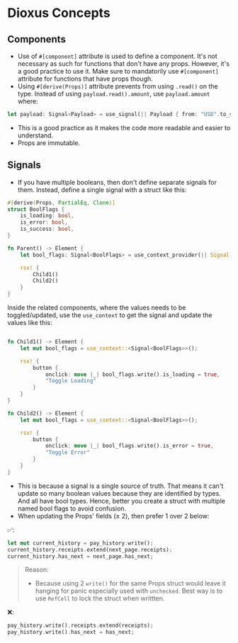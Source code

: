 # Dioxus Concepts

## Components

- Use of `#[component]` attribute is used to define a component. It's not necessary as such for functions that don't have any props. However, it's a good practice to use it. Make sure to mandatorily use `#[component]` attribute for functions that have props though.
- Using `#[derive(Props)]` attribute prevents from using `.read()` on the type. Instead of using `payload.read().amount`, use `payload.amount` where:

```rust
let payload: Signal<Payload> = use_signal(|| Payload { from: "USD".to_string(), to: "EUR".to_string(), amount: 100 });
```

- This is a good practice as it makes the code more readable and easier to understand.
- Props are immutable.

## Signals

- If you have multiple booleans, then don't define separate signals for them. Instead, define a single signal with a struct like this:

```rust
#[derive(Props, PartialEq, Clone)]
struct BoolFlags {
    is_loading: bool,
    is_error: bool,
    is_success: bool,
}

fn Parent() -> Element {
    let bool_flags: Signal<BoolFlags> = use_context_provider(|| Signal::new(BoolFlags { is_loading: false, is_error: false, is_success: false }));

    rsx! {
        Child1()
        Child2()
    }
}
```

Inside the related components, where the values needs to be toggled/updated, use the `use_context` to get the signal and update the values like this:

```rust

fn Child1() -> Element {
    let mut bool_flags = use_context::<Signal<BoolFlags>>();

    rsx! {
        button {
            onclick: move |_| bool_flags.write().is_loading = true,
            "Toggle Loading"
        }
    }
}

fn Child2() -> Element {
    let mut bool_flags = use_context::<Signal<BoolFlags>>();

    rsx! {
        button {
            onclick: move |_| bool_flags.write().is_error = true,
            "Toggle Error"
        }
    }
}
```

- This is because a signal is a single source of truth. That means it can't update so many boolean values because they are identified by types. And all have bool types. Hence, better you create a struct with multiple named bool flags to avoid confusion.
- When updating the Props' fields (≥ 2), then prefer 1 over 2 below:
  
✅:

```rust
let mut current_history = pay_history.write();                        
current_history.receipts.extend(next_page.receipts);
current_history.has_next = next_page.has_next;
```

> Reason:
>
> - Because using 2 `write()` for the same Props struct would leave it hanging for panic especially used with `unchecked`. Best way is to use `RefCell` to lock the struct when writtten.

❌:

```rust
pay_history.write().receipts.extend(receipts);
pay_history.write().has_next = has_next;
```
